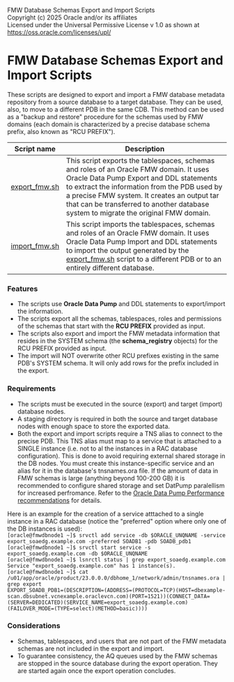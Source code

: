 FMW Database Schemas Export and Import Scripts  
Copyright (c) 2025 Oracle and/or its affiliates  
Licensed under the Universal Permissive License v 1.0 as shown at https://oss.oracle.com/licenses/upl/  

# FMW Database Schemas Export and Import Scripts
These scripts are designed to export and import a FMW database metadata repository from a source database to a target database. They can be used, also, to move to a different PDB in the same CDB. This method can be used as a "backup and restore" procedure for the schemas used by FMW domains (each domain is characterized by a precise database schema prefix, also known as "RCU PREFIX").

| Script name  | Description |
| ------------- | ------------- |
| [export_fmw.sh](./export_fmw.sh) | This script exports the tablespaces, schemas and roles of an Oracle FMW domain. It uses Oracle Data Pump Export and DDL statements to extract the information from the PDB used by a precise FMW system. It creates an output tar that can be transferred to another database system to migrate the original FMW domain. |
| [import_fmw.sh](./import_fmw.sh) | This script imports the tablespaces, schemas and roles of an Oracle FMW domain. It uses Oracle Data Pump Import and DDL statements to import the output generated by the [export_fmw.sh](./export_fmw.sh) script to a different PDB or to an entirely different database. |

### Features
- The scripts use **Oracle Data Pump** and DDL statements to export/import the information.
- The scripts export all the schemas, tablespaces, roles and permissions of the schemas that start with the **RCU PREFIX** provided as input.
- The scripts also export and import the FMW metadata information that resides in the SYSTEM schema (the **schema_registry** objects) for the RCU PREFIX provided as input.
- The import will NOT overwrite other RCU prefixes existing in the same PDB's SYSTEM schema. It will only add rows for the prefix included in the export.

### Requirements
- The scripts must be executed in the source (export) and target (import) database nodes.
- A staging directory is required in both the source and target database nodes with enough space to store the exported data.
- Both the export and import scripts require a TNS alias to connect to the precise PDB. This TNS alias must map to a service that is attached to a SINGLE instance (i.e. not to al the instances in a RAC database configuration). This is done to avoid requiring external shared storage in the DB nodes. You must create this instance-specific service and an alias for it in the database's tnsnames.ora file. If the amount of data in FMW schemas is large (anything beyond 100-200 GB) it is recommended to configure shared storage and set DatPump paralellism for increased perfromance. Refer to the [Oracle Data Pump Performance recommendations](https://docs.oracle.com/en/database/oracle/oracle-database/23/sutil/oracle-data-pump-performance-tips.html#GUID-1AD6C874-13C2-4F5F-A83E-0848A789D786) for details.

Here is an example for the creation of a service atttached to a single instance in a RAC database (notice the "preferred" option where only one of the DB instances is used):  
  `[oracle@fmwdbnode1 ~]$ srvctl add service -db $ORACLE_UNQNAME -service export_soaedg.example.com -preferred SOADB1 -pdb SOADB_pdb1`  
  `[oracle@fmwdbnode1 ~]$ srvctl start service -s  export_soaedg.example.com -db $ORACLE_UNQNAME`  
  `[oracle@fmwdbnode1 ~]$ lsnrctl status | grep export_soaedg.example.com`  
  `Service "export_soaedg.example.com" has 1 instance(s).`  
  `[oracle@fmwdbnode1 ~]$ cat /u01/app/oracle/product/23.0.0.0/dbhome_1/network/admin/tnsnames.ora | grep export`  
  `EXPORT_SOADB_PDB1=(DESCRIPTION=(ADDRESS=(PROTOCOL=TCP)(HOST=dbexample-scan.dbsubnet.vcnexample.oraclevcn.com)(PORT=1521))(CONNECT_DATA=(SERVER=DEDICATED)(SERVICE_NAME=export_soaedg.example.com)(FAILOVER_MODE=(TYPE=select)(METHOD=basic))))`  

### Considerations
- Schemas, tablespaces, and users that are not part of the FMW metadata schemas are not included in the export and import.
- To guarantee consistency, the AQ queues used by the FMW schemas are stopped in the source database during the export operation. They are started again once the export operation concludes.
